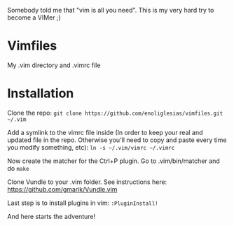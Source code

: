 Somebody told me that "vim is all you need". This is my very hard try to become a VIMer ;)
# Vimfiles
My .vim directory and .vimrc file

# Installation
Clone the repo:
`git clone https://github.com/enoliglesias/vimfiles.git ~/.vim`

Add a symlink to the vimrc file inside (In order to keep your real and updated file in the repo. Otherwise you'll need to copy and paste every time you modify something, etc):
`ln -s ~/.vim/vimrc ~/.vimrc`

Now create the matcher for the Ctrl+P plugin. Go to .vim/bin/matcher and do `make`

Clone Vundle to your .vim folder. See instructions here: https://github.com/gmarik/Vundle.vim

Last step is to install plugins in vim: `:PluginInstall!`

And here starts the adventure!



